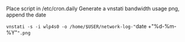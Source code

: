 
Place script in /etc/cron.daily
Generate a vnstati bandwidth usage png, append the date

`vnstati -s -i wlp4s0 -o /home/$USER/network-log-"`date +"%d-%m-%Y"`".png`
